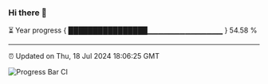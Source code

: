 ### Hi there 👋

⏳ Year progress { ████████████████▁▁▁▁▁▁▁▁▁▁▁▁▁▁ } 54.58 %

---

⏰ Updated on Thu, 18 Jul 2024 18:06:25 GMT

![Progress Bar CI](https://github.com/liununu/liununu/workflows/Progress%20Bar%20CI/badge.svg)
